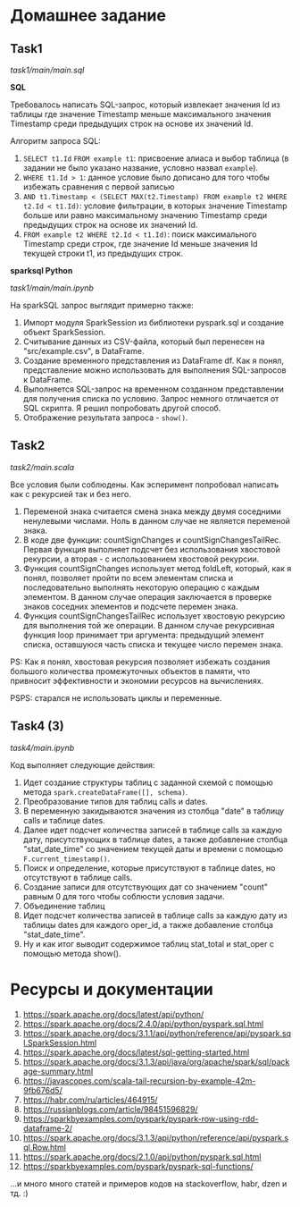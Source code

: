 # Домашнее задание 

## Task1

*task1/main/main.sql*

**SQL**

Требовалось написать SQL-запрос, который извлекает значения Id из таблицы где значение Timestamp меньше максимального значения Timestamp среди предыдущих строк на основе их значений Id.

Алгоритм запроса SQL:

1.  `SELECT t1.Id` 
    `FROM example t1`: присвоение алиаса и выбор таблица (в задании не было указано название, условно назвал `example`).
3.  `WHERE t1.Id > 1`: данное условие было дописано для того чтобы избежать сравнения с первой записью
4.  `AND t1.Timestamp < (SELECT MAX(t2.Timestamp) FROM example t2 WHERE t2.Id < t1.Id)`: условие фильтрации, в которых значение Timestamp больше или равно максимальному значению Timestamp среди предыдущих строк на основе их значений Id.  
4. `FROM example t2 WHERE t2.Id < t1.Id)`: поиск максимального Timestamp среди строк, где значение Id меньше значения Id текущей строки t1, из предыдущих строк.

**sparksql Python**

*task1/main/main.ipynb*

На sparkSQL запрос выглядит примерно также:

1. Импорт модуля SparkSession из библиотеки pyspark.sql и создание объект SparkSession.
2. Считывание данных из CSV-файла, который был перенесен на "src/example.csv", в DataFrame.
3. Создание временного представления из DataFrame df. Как я понял, представление можно использовать для выполнения SQL-запросов к DataFrame.
4. Выполняется SQL-запрос на временном созданном представлении для получения списка по условию. Запрос немного отличается от SQL скрипта. Я решил попробовать другой способ. 
5. Отображение результата запроса - `show()`.

## Task2

*task2/main.scala*

Все условия были соблюдены. Как эсперимент попробовал написать как с рекурсией так и без него.

1. Переменой знака считается смена знака между двумя соседними ненулевыми числами. Ноль в данном случае не является переменой знака.
2. В коде две функции: countSignChanges и countSignChangesTailRec. Первая функция выполняет подсчет без использования хвостовой рекурсии, а вторая - с использованием хвостовой рекурсии.
3. Функция countSignChanges использует метод foldLeft, который, как я понял, позволяет пройти по всем элементам списка и последовательно выполнять некоторую операцию с каждым элементом. В данном случае операция заключается в проверке знаков соседних элементов и подсчете перемен знака.
4. Функция countSignChangesTailRec использует хвостовую рекурсию для выполнения той же операции. В данном случае рекурсивная функция loop принимает три аргумента: предыдущий элемент списка, оставшуюся часть списка и текущее число перемен знака. 

PS: Как я понял, хвостовая рекурсия позволяет избежать создания большого количества промежуточных объектов в памяти, что привносит эффективности и экономии ресурсов на вычислениях.

PSPS: старался не использовать циклы и переменные.

## Task4 (3)

*task4/main.ipynb*

Код выполняет следующие действия:

1. Идет создание структуры таблиц с заданной схемой с помощью метода `spark.createDataFrame([], schema)`.
2. Преобразование типов для таблиц calls и dates.
3. В переменную закидываются значения из столбца "date" в таблицу calls и таблице dates.
4. Далее идет подсчет количества записей в таблице calls за каждую дату, присутствующих в таблице dates, а также добавление столбца "stat_date_time" со значением текущей даты и времени с помощью `F.current_timestamp()`.
5. Поиск и определение, которые присутствуют в таблице dates, но отсутствуют в таблице calls.
6. Создание записи для отсутствующих дат со значением "count" равным 0 для того чтобы соблюсти условия задачи.
7. Объединение таблиц
8. Идет подсчет количества записей в таблице calls за каждую дату из таблицы dates для каждого oper_id, а также добавление столбца "stat_date_time".
9. Ну и как итог выводит содержимое таблиц stat_total и stat_oper с помощью метода show().

# Ресурсы и документации

1. https://spark.apache.org/docs/latest/api/python/
2. https://spark.apache.org/docs/2.4.0/api/python/pyspark.sql.html 
3. https://spark.apache.org/docs/3.1.1/api/python/reference/api/pyspark.sql.SparkSession.html
4. https://spark.apache.org/docs/latest/sql-getting-started.html
5. https://spark.apache.org/docs/3.1.3/api/java/org/apache/spark/sql/package-summary.html
6. https://javascopes.com/scala-tail-recursion-by-example-42m-9fb676d5/
7. https://habr.com/ru/articles/464915/
8. https://russianblogs.com/article/98451596829/
9. https://sparkbyexamples.com/pyspark/pyspark-row-using-rdd-dataframe-2/
10. https://spark.apache.org/docs/3.1.3/api/python/reference/api/pyspark.sql.Row.html
11. https://spark.apache.org/docs/2.1.0/api/python/pyspark.sql.html
12. https://sparkbyexamples.com/pyspark/pyspark-sql-functions/

...и много много статей и примеров кодов на stackoverflow, habr, dzen и тд. :) 